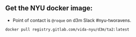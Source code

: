 ## Get the NYU docker image:

- Point of contact is `@roque` on d3m Slack #nyu-tworavens.

```
docker pull registry.gitlab.com/vida-nyu/d3m/ta2:latest
```
